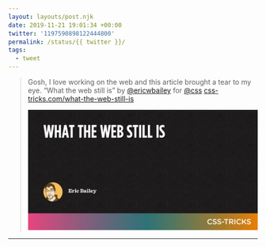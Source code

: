 ```yaml
---
layout: layouts/post.njk
date: 2019-11-21 19:01:34 +00:00
twitter: '1197590898122444800'
permalink: /status/{{ twitter }}/
tags: 
  - tweet
---
```


> Gosh, I love working on the web and this article brought a tear to my eye. “What the web still is” by [@ericwbailey](https://twitter.com/ericwbailey) for [@css](https://twitter.com/css) [css-tricks.com/what-the-web-still-is](https://css-tricks.com/what-the-web-still-is/)
 >
 > [![What the web still is](/img/298289.jpg)](https://css-tricks.com/what-the-web-still-is/)

---
